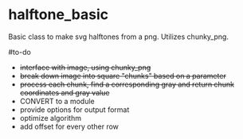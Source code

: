 halftone_basic
==============

Basic class to make svg halftones from a png. Utilizes chunky_png.

#to-do
- ~~interface with image, using chunky_png~~
- ~~break down image into square "chunks" based on a parameter~~
- ~~process each chunk, find a corresponding gray and return chunk coordinates and gray value~~
- CONVERT to a module
- provide options for output format
- optimize algorithm
- add offset for every other row
